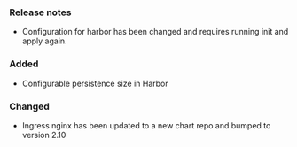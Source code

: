 ### Release notes

- Configuration for harbor has been changed and requires running init and apply again.

### Added

- Configurable persistence size in Harbor

### Changed

- Ingress nginx has been updated to a new chart repo and bumped to version 2.10
